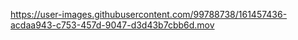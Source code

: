 
https://user-images.githubusercontent.com/99788738/161457436-acdaa943-c753-457d-9047-d3d43b7cbb6d.mov
